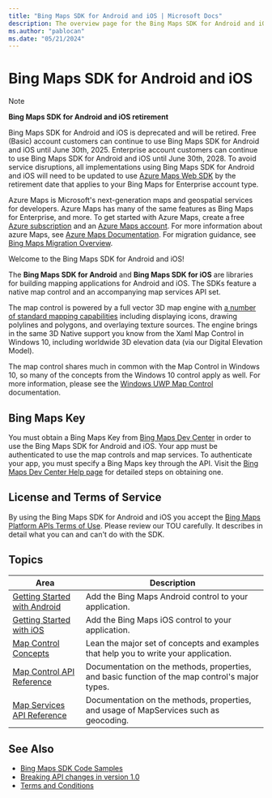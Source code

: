 ```yaml
---
title: "Bing Maps SDK for Android and iOS | Microsoft Docs"
description: The overview page for the Bing Maps SDK for Android and iOS section contains links to information about Bing Maps keys, license and terms of service and to the different topics covered such as getting started with Android and iOS, map control concepts and map control and services API references.
ms.author: "pablocan"
ms.date: "05/21/2024"
---
```


# Bing Maps SDK for Android and iOS

> [!NOTE]
> **Bing Maps SDK for Android and iOS retirement**
>
> Bing Maps SDK for Android and iOS is deprecated and will be retired. Free (Basic) account customers can continue to use Bing Maps SDK for Android and iOS until June 30th, 2025. Enterprise account customers can continue to use Bing Maps SDK for Android and iOS until June 30th, 2028. To avoid service disruptions, all implementations using Bing Maps SDK for Android and iOS will need to be updated to use [Azure Maps Web SDK](/azure/azure-maps/how-to-use-map-control) by the retirement date that applies to your Bing Maps for Enterprise account type.
>
> Azure Maps is Microsoft's next-generation maps and geospatial services for developers. Azure Maps has many of the same features as Bing Maps for Enterprise, and more. To get started with Azure Maps, create a free [Azure subscription](https://azure.microsoft.com/free) and an [Azure Maps account](/azure/azure-maps/how-to-manage-account-keys#create-a-new-account). For more information about azure Maps, see [Azure Maps Documentation](/azure/azure-maps/). For migration guidance, see [Bing Maps Migration Overview](/azure/azure-maps/migrate-bing-maps-overview).

Welcome to the Bing Maps SDK for Android and iOS!

The **Bing Maps SDK for Android** and **Bing Maps SDK for iOS** are libraries for building mapping applications for Android and iOS.
The SDKs feature a native map control and an accompanying map services API set.

The map control is powered by a full vector 3D map engine with [a number of standard mapping capabilities](map-control-concepts/Index.md)
including displaying icons, drawing polylines and polygons, and overlaying texture sources.  The engine brings in the same 3D Native
support you know from the Xaml Map Control in Windows 10, including worldwide 3D elevation data (via our Digital Elevation Model).

The map control shares much in common with the Map Control in Windows 10, so many of the concepts from the Windows 10 control apply as
well.  For more information, please see the [Windows UWP Map Control](https://msdn.microsoft.com/windows/uwp/maps-and-location/index)
documentation.

## Bing Maps Key

You must obtain a Bing Maps Key from [Bing Maps Dev Center](https://www.bingmapsportal.com/) in order to use the Bing Maps SDK for Android and iOS.
Your app must be authenticated to use the map controls and map services. To authenticate your app, you must specify a Bing Maps key through the API.
Visit the [Bing Maps Dev Center Help page](/bingmaps/getting-started/bing-maps-dev-center-help/getting-a-bing-maps-key)
for detailed steps on obtaining one.

## License and Terms of Service

By using the Bing Maps SDK for Android and iOS you accept the [Bing Maps Platform APIs Terms of Use](https://go.microsoft.com/fwlink?LinkID=66121).
Please review our TOU carefully. It describes in detail what you can and can't do with the SDK.

## Topics

Area                                                             | Description
-------------                                                    | ----------------------
[Getting Started with Android](getting-started-android/index.md) | Add the Bing Maps Android control to your application.
[Getting Started with iOS](getting-started-ios/index.md)         | Add the Bing Maps iOS control to your application.
[Map Control Concepts](map-control-concepts/index.md)            | Lean the major set of concepts and examples that help you to write your application.
[Map Control API Reference](map-control-api/index.md)            | Documentation on the methods, properties, and basic function of the map control's major types.
[Map Services API Reference](map-services-api/index.md)          | Documentation on the methods, properties, and usage of MapServices such as geocoding.

## See Also

* [Bing Maps SDK Code Samples](https://github.com/Microsoft/MapsSDK-native)
* [Breaking API changes in version 1.0](v1-breaking-changes.md)
* [Terms and Conditions](https://go.microsoft.com/fwlink?LinkID=66121)
